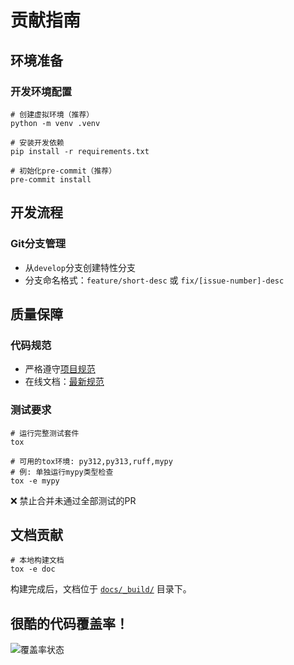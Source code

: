 # 贡献指南

## 环境准备

### 开发环境配置
```shell
# 创建虚拟环境（推荐）
python -m venv .venv

# 安装开发依赖
pip install -r requirements.txt

# 初始化pre-commit（推荐）
pre-commit install
```

## 开发流程

### Git分支管理
- 从`develop`分支创建特性分支
- 分支命名格式：`feature/short-desc` 或 `fix/[issue-number]-desc`

## 质量保障

### 代码规范
- 严格遵守[项目规范](docs/project-specification.rst)
- 在线文档：[最新规范](https://c41811config.readthedocs.io/zh-cn/latest/project-specification.html)

### 测试要求
```shell
# 运行完整测试套件
tox

# 可用的tox环境: py312,py313,ruff,mypy
# 例: 单独运行mypy类型检查
tox -e mypy
```
❌ 禁止合并未通过全部测试的PR

## 文档贡献
```shell
# 本地构建文档
tox -e doc
```

构建完成后，文档位于 [`docs/_build/`](docs/_build/index.html) 目录下。

## 很酷的代码覆盖率！
![覆盖率状态](https://codecov.io/gh/C418-11/C41811_Config/branch/develop/graphs/tree.svg)
